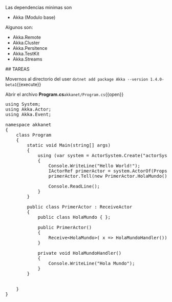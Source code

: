 Las dependencias minimas son
* Akka (Modulo base)

Algunos  son:

* Akka.Remote
* Akka.Cluster
* Akka.Persitence
* Akka.TestKit
* Akka.Streams

## TAREAS

Movernos al directorio del user
`dotnet add package Akka --version 1.4.0-beta1`{{execute}}

Abrir el archivo **Program.cs**`akkanet/Program.cs`{{open}}


<pre class="file" data-filename="akkanet/Program.cs" data-target="replace">
using System;
using Akka.Actor;
using Akka.Event;

namespace akkanet
{
    class Program
    {
        static void Main(string[] args)
        {
            using (var system = ActorSystem.Create("actorSystem"))
            {
                Console.WriteLine("Hello World!");
                IActorRef primerActor = system.ActorOf(Props.Create&lt;PrimerActor&gt;(), "primer-actor");
                primerActor.Tell(new PrimerActor.HolaMundo());

                Console.ReadLine();
            }
        }

        public class PrimerActor : ReceiveActor
        {
            public class HolaMundo { };

            public PrimerActor()
            {
                Receive&lt;HolaMundo&gt;( x => HolaMundoHandler());
            }

            private void HolaMundoHandler()
            {
                Console.WriteLine("Hola Mundo");
            }
        }


    }
}

</pre>